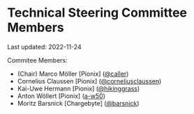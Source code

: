 # Technical Steering Committee Members
Last updated: 2022-11-24

Commitee Members:
- (Chair) Marco Möller [Pionix] ([@caller](https://github.com/caller))
- Cornelius Claussen [Pionix] ([@corneliusclaussen](https://github.com/corneliusclaussen))
- Kai-Uwe Hermann [Pionix] ([@hikinggrass](https://github.com/hikinggrass))
- Anton Wöllert [Pionix] ([a-w50](https://github.com/a-w50))
- Moritz Barsnick [Chargebyte] ([@barsnick](https://github.com/barsnick)) 